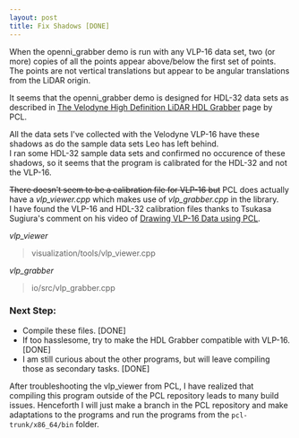 ```yaml
---
layout: post
title: Fix Shadows [DONE]
---
```


When the openni_grabber demo is run with any VLP-16 data set, two (or more) copies of all the points appear above/below the first set of points. The points are not vertical translations but appear to be angular translations from the LiDAR origin.

It seems that the openni\_grabber demo is designed for HDL-32 data sets as described in [The Velodyne High Definition LiDAR HDL Grabber](http://pointclouds.org/documentation/tutorials/hdl_grabber.php#hdl-grabber "PCL: HDL Grabber") page by PCL.

All the data sets I've collected with the Velodyne VLP-16 have these shadows as do the sample data sets Leo has left behind. <br>
I ran some HDL-32 sample data sets and confirmed no occurence of these shadows, so it seems that the program is calibrated for the HDL-32 and not the VLP-16.

<del>There doesn't seem to be a calibration file for VLP-16 but</del> PCL does actually have a *vlp_viewer.cpp* which makes use of *vlp_grabber.cpp* in the library. <br>
I have found the VLP-16 and HDL-32 calibration files thanks to Tsukasa Sugiura's comment on his video of [Drawing VLP-16 Data using PCL](https://www.youtube.com/watch?v=7BUFxkyH1r0 "YouTube Video").

*vlp_viewer*

> visualization/tools/vlp_viewer.cpp

*vlp_grabber*

> io/src/vlp_grabber.cpp

### Next Step: 
  * Compile these files. [DONE]
  * If too hasslesome, try to make the HDL Grabber compatible with VLP-16. [DONE]
  * I am still curious about the other programs, but will leave compiling those as secondary tasks. [DONE]
  
After troubleshooting the vlp\_viewer from PCL, I have realized that compiling this program outside of the PCL repository leads to many build issues. Henceforth I will just make a branch in the PCL repository and make adaptations to the programs and run the programs from the `pcl-trunk/x86_64/bin` folder.  
